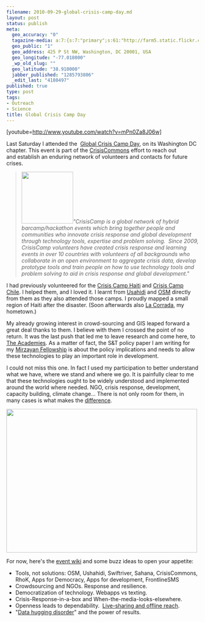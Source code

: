 ```yaml
--- 
filename: 2010-09-29-global-crisis-camp-day.md
layout: post
status: publish
meta: 
  geo_accuracy: "0"
  tagazine-media: a:7:{s:7:"primary";s:61:"http://farm5.static.flickr.com/4035/4296936891_1a29caa19e.jpg";s:6:"images";a:2:{s:66:"http://nasonurb.files.wordpress.com/2010/09/crisiscommons_logo.png";a:6:{s:8:"file_url";s:66:"http://nasonurb.files.wordpress.com/2010/09/crisiscommons_logo.png";s:5:"width";s:3:"135";s:6:"height";s:3:"135";s:4:"type";s:5:"image";s:4:"area";s:5:"18225";s:9:"file_path";s:0:"";}s:61:"http://farm5.static.flickr.com/4035/4296936891_1a29caa19e.jpg";a:6:{s:8:"file_url";s:61:"http://farm5.static.flickr.com/4035/4296936891_1a29caa19e.jpg";s:5:"width";s:3:"500";s:6:"height";s:3:"375";s:4:"type";s:5:"image";s:4:"area";s:6:"187500";s:9:"file_path";s:0:"";}}s:6:"videos";a:0:{}s:11:"image_count";s:1:"2";s:6:"author";s:7:"4180497";s:7:"blog_id";s:7:"8438084";s:9:"mod_stamp";s:19:"2010-10-06 14:01:58";}
  geo_public: "1"
  geo_address: 425 P St NW, Washington, DC 20001, USA
  geo_longitude: "-77.018000"
  _wp_old_slug: ""
  geo_latitude: "38.910000"
  jabber_published: "1285793806"
  _edit_last: "4180497"
published: true
type: post
tags: 
- Outreach
- Science
title: Global Crisis Camp Day
---
```

[youtube=http://www.youtube.com/watch?v=mPn0Za8J06w]

Last Saturday I attended the  <a href="http://crisiscommons.org/blog/2010/09/20/what-to-expect-crisiscamp-day/" target="_blank">Global Crisis Camp Day</a>, on its Washington DC chapter. This event is part of the <a href="http://crisiscommons.org/" target="_blank">CrisisCommons</a> effort to reach out and establish an enduring network of volunteers and contacts for future crises.
<blockquote><em><a href="http://nasonurb.files.wordpress.com/2010/09/crisiscommons_logo.png"><img class="alignright size-full wp-image-983" title="crisiscommons_logo" src="http://nasonurb.files.wordpress.com/2010/09/crisiscommons_logo.png" alt="" width="135" height="135" /></a>"CrisisCamp is a global network of hybrid barcamp/hackathon events which bring together people and communities who innovate crisis response and global development through technology tools, expertise and problem solving.  Since 2009, CrisisCamp volunteers have created crisis response and learning events in over 10 countries with volunteers of all backgrounds who collaborate in an open environment to aggregate crisis data, develop prototype tools and train people on how to use technology tools and problem solving to aid in crisis response and global development."</em></blockquote>
<!--more-->I had previously volunteered for the <a href="http://wiki.crisiscommons.org/index.php?title=Haiti/2010_Earthquake">Crisis Camp Haiti</a> and <a href="http://wiki.crisiscommons.org/wiki/Chile/2010_2_27_Earthquake">Crisis Camp Chile</a>. I helped them, and I loved it. I learnt from <a href="http://www.ushahidi.com/">Usahidi</a> and <a href="http://www.google.com/url?sa=t&amp;source=web&amp;cd=1&amp;ved=0CB8QFjAA&amp;url=http%3A%2F%2Fwww.openstreetmap.org%2F&amp;ei=hpSjTOiZEYWdlgeyv8W1BQ&amp;usg=AFQjCNE391PIxJggzIKZvinNWNpOh7nqqw&amp;sig2=MKMyvJzELZVGXeKrS9wERw">OSM</a> directly from them as they also attended those camps. I proudly mapped a small region of Haiti after the disaster. (Soon afterwards also <a href="http://www.openstreetmap.org/?lat=43.52757&amp;lon=-6.04429&amp;zoom=15&amp;layers=M">La Corrada</a>, my hometown.)

My already growing interest in crowd-sourcing and GIS leaped forward a great deal thanks to them. I believe with them I crossed the point of no return. It was the last push that led me to leave research and come here, to <a href="http://www.nationalacademies.org/">The Academies</a>. As a matter of fact, the S&amp;T policy paper I am writing for my <a href="http://home.brunosan.eu/2010/07/02/science-technology-policy-fellow/">Mirzayan Fellowship</a> is about the policy implications and needs to allow these technologies to play an important role in development.

I could not miss this one. In fact I used my participation to better understand what we have, where we stand and where we go. It is painfully clear to me that these technologies ought to be widely understood and implemented around the world where needed. NGO, crisis response, development, capacity building, climate change... There is not only room for them, in many cases is what makes the <a href="http://wiki.openstreetmap.org/wiki/WikiProject_Haiti">difference</a>.

<img class="aligncenter" title="crisiscamp" src="http://farm5.static.flickr.com/4035/4296936891_1a29caa19e.jpg" alt="" width="500" height="375" />

For now, here's the <a href="http://wiki.crisiscommons.org/wiki/Crisis_Camp_Day_-_Saturday,_September_25,_2010#Getting_Started_-_CrisisCamp_Day">event wiki</a> and some buzz ideas to open your appetite:
<ul>
	<li>Tools, not solutions: OSM, Ushahidi, Swiftriver, Sahana, CrisisCommons, RhoK, Apps for Democracy, Apps for development, FrontlineSMS</li>
	<li>Crowdsourcing and NGOs. Response and resilience.</li>
	<li>Democratization of technology. Webapps vs texting.</li>
	<li>Crisis-Response-in-a-box and When-the-media-looks-elsewhere.</li>
	<li> Openness leads to dependability.  <a href="http://www.slideshare.net/guest959fda32/presentation-of-work-done-in-haiti-following-12jan-earthquake-by-the-openstreetmap-osm-project-the-humanitarian-osm-team-hot-at-the-unosat-worldbank-and-jrc-damage-assessment-wworkshop-geneva-2627april-2010">Live-sharing and offline reach</a>.</li>
	<li>"<a href="http://www.drostan.org/en/content/curing-data-hugging-disorder">Data hugging disorder</a>" and the power of results.</li>
</ul>
